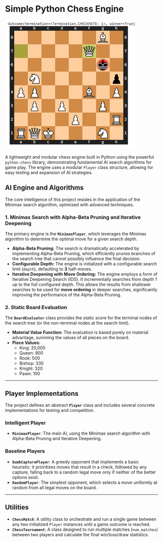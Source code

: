 # Simple Python Chess Engine

![Screenshot](./mate.PNG)

A lightweight and modular chess engine built in Python using the powerful `python-chess` library, demonstrating fundamental AI search algorithms for game play. The engine uses a modular `Player` class structure, allowing for easy testing and expansion of AI strategies.

## AI Engine and Algorithms

The core intelligence of this project resides in the application of the Minimax search algorithm, optimized with advanced techniques.

### 1. Minimax Search with Alpha-Beta Pruning and Iterative Deepening

The primary engine is the **`MinimaxPlayer`**, which leverages the Minimax algorithm to determine the optimal move for a given search depth.

* **Alpha-Beta Pruning:** The search is dramatically accelerated by implementing Alpha-Beta Pruning, which efficiently prunes branches of the search tree that cannot possibly influence the final decision.
* **Configurable Depth:** The engine is initialized with a configurable search limit (`depth`), defaulting to **3** half-moves.
* **Iterative Deepening with Move Ordering:** The engine employs a form of Iterative Deepening Search (IDS). It incrementally searches from depth 1 up to the full configured depth. This allows the results from shallower searches to be used for **move ordering** in deeper searches, significantly improving the performance of the Alpha-Beta Pruning.

### 2. Static Board Evaluation

The **`BoardEvaluator`** class provides the static score for the terminal nodes of the search tree (or the non-terminal nodes at the search limit).

* **Material Value Function:** The evaluation is based purely on material advantage, summing the values of all pieces on the board.
* **Piece Values:**
    * King: 20,000
    * Queen: 900
    * Rook: 500
    * Bishop: 330
    * Knight: 320
    * Pawn: 100

---

## Player Implementations

The project defines an abstract **`Player`** class and includes several concrete implementations for testing and competition.

### Intelligent Player

* **`MinimaxPlayer`**: The main AI, using the Minimax search algorithm with Alpha-Beta Pruning and Iterative Deepening.

### Baseline Players

* **`DumbCapturePlayer`**: A greedy opponent that implements a basic heuristic: it prioritizes moves that result in a check, followed by any capture, falling back to a random legal move only if neither of the better options exist.
* **`RandomPlayer`**: The simplest opponent, which selects a move uniformly at random from all legal moves on the board.

---

## Utilities

* **`ChessMatch`**: A utility class to orchestrate and run a single game between any two initialized `Player` instances until a game outcome is reached.
* **`ChessTournament`**: A class designed to run multiple matches (`num_matches`) between two players and calculate the final win/loss/draw statistics.
